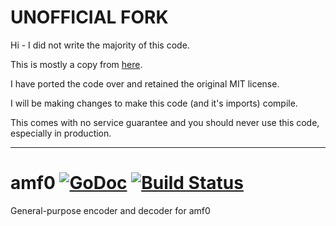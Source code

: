 
# UNOFFICIAL FORK

Hi - I did not write the majority of this code.

This is mostly a copy from [here](https://github.com/mixer/amf0).

I have ported the code over and retained the original MIT license.

I will be making changes to make this code (and it's imports) compile.  

This comes with no service guarantee and you should never use this code, especially in production.


---

# amf0 [![GoDoc](https://godoc.org/github.com/WatchBeam/amf0?status.svg)](https://godoc.org/github.com/WatchBeam/amf0) [![Build Status](https://travis-ci.org/WatchBeam/amf0.svg)](https://travis-ci.org/WatchBeam/amf0)

General-purpose encoder and decoder for amf0


